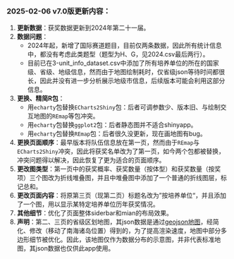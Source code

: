 ### 2025-02-06 v7.0版更新内容：	

1. **更新数据**：获奖数据更新到2024年第二十一届。
1. **数据问题**：
   + 2024年起，新增了国际赛道题目，目前仅两条数据，因此所有统计信息中，都没有考虑此类题型（题型为H、G，见2024.csv最后两行）。
   + 目前已在3-unit_info_dataset.csv中添加了所有培养单位的所在的国家级、省级、地级信息，然而由于地图绘制耗时，仅省级json等待时间都很长，因此并没有进一步分析展示地级市信息，后续版本可能会利用这部分信息。
1. **更换、精简R包**：
   + 用`echarty`包替换`ECharts2Shiny`包：后者可调参数少、版本旧、与绘制交互地图的`REmap`等包冲突。
   + 用`echarty`包替换`ggplot2`包：后者静态图并不适合shinyapp。
   + 用`echarty`包替换`REmap`包：后者很久没更新，现在画地图有bug。
1. **更换页面顺序**：最早版本将队伍信息放在第一页，然而由于`REmap`与`ECharts2Shiny`冲突，因此将获奖名单改为了第一页，如今两个包都被替换，冲突问题得以解决，因此恢复了更为适合的页面顺序。
1. **更改图类型**：第一页中的获奖概率、获奖数量（按体型）和获奖数量（按奖项）三个图改为折线堆叠图，并且中堆叠图中添加了一个普通的折线图层，标记总和。
1. **更改页面内容**：将原第三页（现第二页）标题名改为”按培养单位“，并且添加了一个图，用以显示某特定培养单位历年获奖情况。
1. **其他细节**：优化了页面整体siderbar和mian的布局效果。
1. **声明**：第二、三页的省级区划地图，其json数据是通过[geojson地图](https://geojson.cn/data/atlas/china)，经简化、修改（移动了南海诸岛位置）得到的，为了提高渲染速度，地图中部分多边形细节被优化。因此，该地图仅作为数据分布的示意图，并非代表标准地图，其json数据也仅供此app使用。
